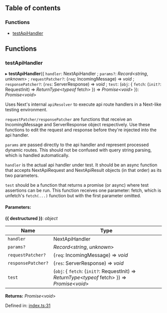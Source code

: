 ## Table of contents

### Functions

- [testApiHandler][1]

## Functions

### testApiHandler

▸ **testApiHandler**({ `handler`: NextApiHandler ; `params?`: _Record_<_string_,
_unknown_> ; `requestPatcher?`: (`req`: IncomingMessage) => _void_ ;
`responsePatcher?`: (`res`: ServerResponse) => _void_ ; `test`: (`obj`: {
`fetch`: (`init?`: RequestInit) => _ReturnType_<_typeof_ fetch> }) =>
_Promise_<_void_> }): _Promise_<_void_>

Uses Next's internal `apiResolver` to execute api route handlers in a Next-like
testing environment.

`requestPatcher/responsePatcher` are functions that receive an IncomingMessage
and ServerResponse object respectively. Use these functions to edit the request
and response before they're injected into the api handler.

`params` are passed directly to the api handler and represent processed dynamic
routes. This should not be confused with query string parsing, which is handled
automatically.

`handler` is the actual api handler under test. It should be an async function
that accepts NextApiRequest and NextApiResult objects (in that order) as its two
parameters.

`test` should be a function that returns a promise (or async) where test
assertions can be run. This function receives one parameter: fetch, which is
unfetch's `fetch(...)` function but with the first parameter omitted.

#### Parameters:

**({ destructured })**: _object_

| Name               | Type                                                                                              |
| ------------------ | ------------------------------------------------------------------------------------------------- |
| `handler`          | NextApiHandler                                                                                    |
| `params?`          | _Record_<_string_, _unknown_>                                                                     |
| `requestPatcher?`  | (`req`: IncomingMessage) => _void_                                                                |
| `responsePatcher?` | (`res`: ServerResponse) => _void_                                                                 |
| `test`             | (`obj`: { `fetch`: (`init?`: RequestInit) => _ReturnType_<_typeof_ fetch> }) => _Promise_<_void_> |

**Returns:** _Promise_<_void_>

Defined in: [index.ts:31][2]

[1]: README.md#testapihandler
[2]:
  https://github.com/Xunnamius/next-test-api-route-handler/blob/f07fd84/src/index.ts#L31
